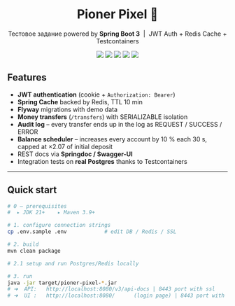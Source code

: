 <h1 align="center">Pioner Pixel 💸</h1>
<p align="center">
  Тестовое задание powered by <b>Spring Boot 3</b> &nbsp;|&nbsp; JWT&nbsp;Auth + Redis&nbsp;Cache + Testcontainers
</p>

<p align="center">
  <img src="https://img.shields.io/badge/Java-21-blue?logo=openjdk" />
  <img src="https://img.shields.io/badge/Spring_Boot-3.2.0-brightgreen?logo=springboot" />
  <img src="https://img.shields.io/badge/PostgreSQL-%3E%3D14-blue?logo=postgresql" />
  <img src="https://img.shields.io/badge/Redis-%3E%3D6-red?logo=redis" />
  <img src="https://img.shields.io/github/actions/workflow/status/your-org/pioner-pixel/ci.yml?logo=github" />
</p>



## Features

- **JWT authentication** (cookie + `Authorization: Bearer`)  
- **Spring Cache** backed by Redis, TTL 10 min  
- **Flyway** migrations with demo data  
- **Money transfers** (`/transfers`) with SERIALIZABLE isolation  
- **Audit log** – every transfer ends up in the log as REQUEST / SUCCESS / ERROR  
- **Balance scheduler** – increases every account by 10 % each 30 s, capped at ×2.07 of initial deposit  
- REST docs via **Springdoc / Swagger-UI**  
- Integration tests on **real Postgres** thanks to Testcontainers

---

## Quick start

```bash
# 0 — prerequisites
#  ▸ JDK 21+    ▸ Maven 3.9+    

# 1. configure connection strings
cp .env.sample .env            # edit DB / Redis / SSL

# 2. build
mvn clean package 

# 2.1 setup and run Postgres/Redis locally

# 3. run
java -jar target/pioner-pixel-*.jar
# ➜  API:   http://localhost:8080/v3/api-docs | 8443 port with ssl
# ➜  UI :   http://localhost:8080/      (login page) | 8443 port with ssl

